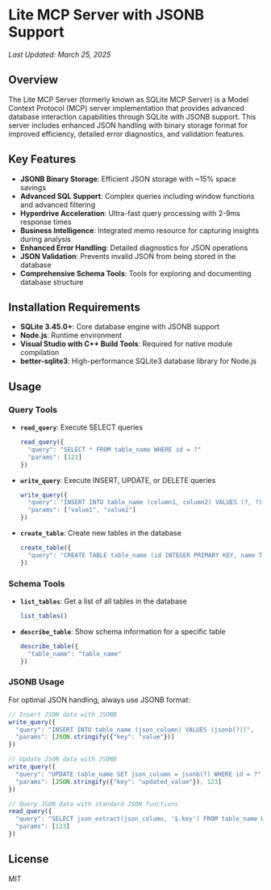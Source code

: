 # Lite MCP Server with JSONB Support

*Last Updated: March 25, 2025*

## Overview

The Lite MCP Server (formerly known as SQLite MCP Server) is a Model Context Protocol (MCP) server implementation that provides advanced database interaction capabilities through SQLite with JSONB support. This server includes enhanced JSON handling with binary storage format for improved efficiency, detailed error diagnostics, and validation features.

## Key Features

- **JSONB Binary Storage**: Efficient JSON storage with ~15% space savings
- **Advanced SQL Support**: Complex queries including window functions and advanced filtering
- **Hyperdrive Acceleration**: Ultra-fast query processing with 2-9ms response times
- **Business Intelligence**: Integrated memo resource for capturing insights during analysis
- **Enhanced Error Handling**: Detailed diagnostics for JSON operations
- **JSON Validation**: Prevents invalid JSON from being stored in the database
- **Comprehensive Schema Tools**: Tools for exploring and documenting database structure

## Installation Requirements

- **SQLite 3.45.0+**: Core database engine with JSONB support
- **Node.js**: Runtime environment
- **Visual Studio with C++ Build Tools**: Required for native module compilation
- **better-sqlite3**: High-performance SQLite3 database library for Node.js

## Usage

### Query Tools

- **`read_query`**: Execute SELECT queries
  ```javascript
  read_query({
    "query": "SELECT * FROM table_name WHERE id = ?"
    "params": [123]
  })
  ```

- **`write_query`**: Execute INSERT, UPDATE, or DELETE queries
  ```javascript
  write_query({
    "query": "INSERT INTO table_name (column1, column2) VALUES (?, ?)",
    "params": ["value1", "value2"]
  })
  ```

- **`create_table`**: Create new tables in the database
  ```javascript
  create_table({
    "query": "CREATE TABLE table_name (id INTEGER PRIMARY KEY, name TEXT, value INTEGER)"
  })
  ```

### Schema Tools

- **`list_tables`**: Get a list of all tables in the database
  ```javascript
  list_tables()
  ```

- **`describe_table`**: Show schema information for a specific table
  ```javascript
  describe_table({
    "table_name": "table_name"
  })
  ```

### JSONB Usage

For optimal JSON handling, always use JSONB format:

```javascript
// Insert JSON data with JSONB
write_query({
  "query": "INSERT INTO table_name (json_column) VALUES (jsonb(?))",
  "params": [JSON.stringify({"key": "value"})]
})

// Update JSON data with JSONB
write_query({
  "query": "UPDATE table_name SET json_column = jsonb(?) WHERE id = ?",
  "params": [JSON.stringify({"key": "updated_value"}), 123]
})

// Query JSON data with standard JSON functions
read_query({
  "query": "SELECT json_extract(json_column, '$.key') FROM table_name WHERE id = ?",
  "params": [123]
})
```

## License

MIT
